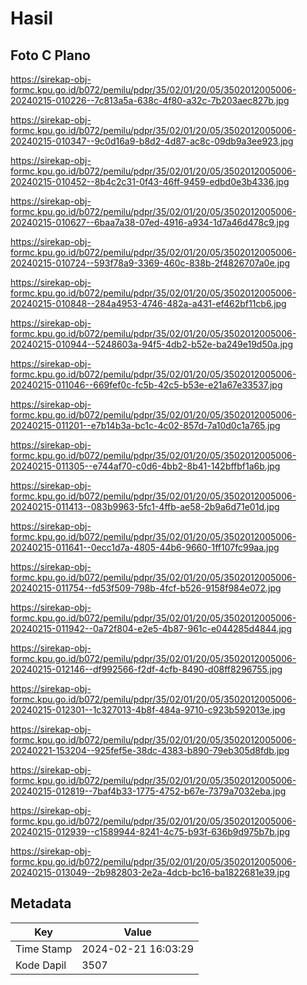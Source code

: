 # Hasil

## Foto C Plano

https://sirekap-obj-formc.kpu.go.id/b072/pemilu/pdpr/35/02/01/20/05/3502012005006-20240215-010226--7c813a5a-638c-4f80-a32c-7b203aec827b.jpg

https://sirekap-obj-formc.kpu.go.id/b072/pemilu/pdpr/35/02/01/20/05/3502012005006-20240215-010347--9c0d16a9-b8d2-4d87-ac8c-09db9a3ee923.jpg

https://sirekap-obj-formc.kpu.go.id/b072/pemilu/pdpr/35/02/01/20/05/3502012005006-20240215-010452--8b4c2c31-0f43-46ff-9459-edbd0e3b4336.jpg

https://sirekap-obj-formc.kpu.go.id/b072/pemilu/pdpr/35/02/01/20/05/3502012005006-20240215-010627--6baa7a38-07ed-4916-a934-1d7a46d478c9.jpg

https://sirekap-obj-formc.kpu.go.id/b072/pemilu/pdpr/35/02/01/20/05/3502012005006-20240215-010724--593f78a9-3369-460c-838b-2f4826707a0e.jpg

https://sirekap-obj-formc.kpu.go.id/b072/pemilu/pdpr/35/02/01/20/05/3502012005006-20240215-010848--284a4953-4746-482a-a431-ef462bf11cb6.jpg

https://sirekap-obj-formc.kpu.go.id/b072/pemilu/pdpr/35/02/01/20/05/3502012005006-20240215-010944--5248603a-94f5-4db2-b52e-ba249e19d50a.jpg

https://sirekap-obj-formc.kpu.go.id/b072/pemilu/pdpr/35/02/01/20/05/3502012005006-20240215-011046--669fef0c-fc5b-42c5-b53e-e21a67e33537.jpg

https://sirekap-obj-formc.kpu.go.id/b072/pemilu/pdpr/35/02/01/20/05/3502012005006-20240215-011201--e7b14b3a-bc1c-4c02-857d-7a10d0c1a765.jpg

https://sirekap-obj-formc.kpu.go.id/b072/pemilu/pdpr/35/02/01/20/05/3502012005006-20240215-011305--e744af70-c0d6-4bb2-8b41-142bffbf1a6b.jpg

https://sirekap-obj-formc.kpu.go.id/b072/pemilu/pdpr/35/02/01/20/05/3502012005006-20240215-011413--083b9963-5fc1-4ffb-ae58-2b9a6d71e01d.jpg

https://sirekap-obj-formc.kpu.go.id/b072/pemilu/pdpr/35/02/01/20/05/3502012005006-20240215-011641--0ecc1d7a-4805-44b6-9660-1ff107fc99aa.jpg

https://sirekap-obj-formc.kpu.go.id/b072/pemilu/pdpr/35/02/01/20/05/3502012005006-20240215-011754--fd53f509-798b-4fcf-b526-9158f984e072.jpg

https://sirekap-obj-formc.kpu.go.id/b072/pemilu/pdpr/35/02/01/20/05/3502012005006-20240215-011942--0a72f804-e2e5-4b87-961c-e044285d4844.jpg

https://sirekap-obj-formc.kpu.go.id/b072/pemilu/pdpr/35/02/01/20/05/3502012005006-20240215-012146--df992566-f2df-4cfb-8490-d08ff8296755.jpg

https://sirekap-obj-formc.kpu.go.id/b072/pemilu/pdpr/35/02/01/20/05/3502012005006-20240215-012301--1c327013-4b8f-484a-9710-c923b592013e.jpg

https://sirekap-obj-formc.kpu.go.id/b072/pemilu/pdpr/35/02/01/20/05/3502012005006-20240221-153204--925fef5e-38dc-4383-b890-79eb305d8fdb.jpg

https://sirekap-obj-formc.kpu.go.id/b072/pemilu/pdpr/35/02/01/20/05/3502012005006-20240215-012819--7baf4b33-1775-4752-b67e-7379a7032eba.jpg

https://sirekap-obj-formc.kpu.go.id/b072/pemilu/pdpr/35/02/01/20/05/3502012005006-20240215-012939--c1589944-8241-4c75-b93f-636b9d975b7b.jpg

https://sirekap-obj-formc.kpu.go.id/b072/pemilu/pdpr/35/02/01/20/05/3502012005006-20240215-013049--2b982803-2e2a-4dcb-bc16-ba1822681e39.jpg


## Metadata

| Key        | Value               |
| ---------- | ------------------- |
| Time Stamp | 2024-02-21 16:03:29 |
| Kode Dapil | 3507                |




